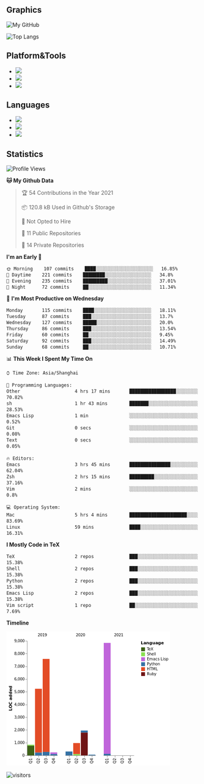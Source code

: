 ## Graphics

![My GitHub](https://github-readme-stats.vercel.app/api?username=SteamedFish&count_private=true&show_icons=true&theme=buefy&include_all_commits=false)

![Top Langs](https://github-readme-stats.vercel.app/api/top-langs/?username=SteamedFish&theme=buefy&hide=ruby&count_private=true&show_icons=true&layout=compact)

## Platform&Tools

* [![](https://img.shields.io/badge/ArchLinux--purple?style=flat-square&logo=ArchLinux)](https://www.archlinux.org/)
* [![](https://img.shields.io/badge/Gentoo-testing-purple?style=flat-square&logo=Gentoo)](https://www.gentoo.org/)
* [![](https://img.shields.io/badge/Doom%20Emacs-28-blue?style=flat-square&logo=Gnu%20emacs&logoColor=white)](https://www.gnu.org/software/emacs/)

## Languages

* [![](https://img.shields.io/badge/-Python-3776AB?style=flat-square&logo=python&logoColor=white)](https://www.python.org/)
* [![](https://img.shields.io/badge/-Bash-00ADD8?style=flat-square&logo=Gnu-bash&logoColor=white)](https://www.gnu.org/software/bash/)
* [![](https://img.shields.io/badge/-Go-00ADD8?style=flat-square&logo=go&logoColor=white)](https://golang.org/)

## Statistics

<!--START_SECTION:waka-->
![Profile Views](http://img.shields.io/badge/Profile%20Views-2-blue)

**🐱 My Github Data** 

> 🏆 54 Contributions in the Year 2021
 > 
> 📦 120.8 kB Used in Github's Storage 
 > 
> 🚫 Not Opted to Hire
 > 
> 📜 11 Public Repositories 
 > 
> 🔑 14 Private Repositories  
 > 
**I'm an Early 🐤** 

```text
🌞 Morning    107 commits    ████░░░░░░░░░░░░░░░░░░░░░   16.85% 
🌆 Daytime    221 commits    ████████░░░░░░░░░░░░░░░░░   34.8% 
🌃 Evening    235 commits    █████████░░░░░░░░░░░░░░░░   37.01% 
🌙 Night      72 commits     ██░░░░░░░░░░░░░░░░░░░░░░░   11.34%

```
📅 **I'm Most Productive on Wednesday** 

```text
Monday       115 commits    ████░░░░░░░░░░░░░░░░░░░░░   18.11% 
Tuesday      87 commits     ███░░░░░░░░░░░░░░░░░░░░░░   13.7% 
Wednesday    127 commits    █████░░░░░░░░░░░░░░░░░░░░   20.0% 
Thursday     86 commits     ███░░░░░░░░░░░░░░░░░░░░░░   13.54% 
Friday       60 commits     ██░░░░░░░░░░░░░░░░░░░░░░░   9.45% 
Saturday     92 commits     ███░░░░░░░░░░░░░░░░░░░░░░   14.49% 
Sunday       68 commits     ██░░░░░░░░░░░░░░░░░░░░░░░   10.71%

```


📊 **This Week I Spent My Time On** 

```text
⌚︎ Time Zone: Asia/Shanghai

💬 Programming Languages: 
Other                    4 hrs 17 mins       █████████████████░░░░░░░░   70.82% 
sh                       1 hr 43 mins        ███████░░░░░░░░░░░░░░░░░░   28.53% 
Emacs Lisp               1 min               ░░░░░░░░░░░░░░░░░░░░░░░░░   0.52% 
Git                      0 secs              ░░░░░░░░░░░░░░░░░░░░░░░░░   0.08% 
Text                     0 secs              ░░░░░░░░░░░░░░░░░░░░░░░░░   0.05%

🔥 Editors: 
Emacs                    3 hrs 45 mins       ███████████████░░░░░░░░░░   62.04% 
Zsh                      2 hrs 15 mins       █████████░░░░░░░░░░░░░░░░   37.16% 
Vim                      2 mins              ░░░░░░░░░░░░░░░░░░░░░░░░░   0.8%

💻 Operating System: 
Mac                      5 hrs 4 mins        █████████████████████░░░░   83.69% 
Linux                    59 mins             ████░░░░░░░░░░░░░░░░░░░░░   16.31%

```

**I Mostly Code in TeX** 

```text
TeX                      2 repos             ███░░░░░░░░░░░░░░░░░░░░░░   15.38% 
Shell                    2 repos             ███░░░░░░░░░░░░░░░░░░░░░░   15.38% 
Python                   2 repos             ███░░░░░░░░░░░░░░░░░░░░░░   15.38% 
Emacs Lisp               2 repos             ███░░░░░░░░░░░░░░░░░░░░░░   15.38% 
Vim script               1 repo              ██░░░░░░░░░░░░░░░░░░░░░░░   7.69%

```


**Timeline**

![Chart not found](https://raw.githubusercontent.com/SteamedFish/SteamedFish/master/charts/bar_graph.png) 


<!--END_SECTION:waka-->

![visitors](https://visitor-badge.laobi.icu/badge?page_id=SteamedFish.SteamedFish)
